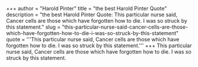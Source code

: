 +++
author = "Harold Pinter"
title = "the best Harold Pinter Quote"
description = "the best Harold Pinter Quote: This particular nurse said, Cancer cells are those which have forgotten how to die. I was so struck by this statement."
slug = "this-particular-nurse-said-cancer-cells-are-those-which-have-forgotten-how-to-die-i-was-so-struck-by-this-statement"
quote = '''This particular nurse said, Cancer cells are those which have forgotten how to die. I was so struck by this statement.'''
+++
This particular nurse said, Cancer cells are those which have forgotten how to die. I was so struck by this statement.
